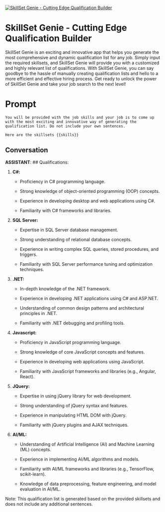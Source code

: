 
[![SkillSet Genie - Cutting Edge Qualification Builder](https://flow-prompt-covers.s3.us-west-1.amazonaws.com/icon/futuristic/futu_6.png)]()
# SkillSet Genie - Cutting Edge Qualification Builder 
SkillSet Genie is an exciting and innovative app that helps you generate the most comprehensive and dynamic qualification list for any job. Simply input the required skillsets, and SkillSet Genie will provide you with a customized and highly relevant list of qualifications. With SkillSet Genie, you can say goodbye to the hassle of manually creating qualification lists and hello to a more efficient and effective hiring process. Get ready to unlock the power of SkillSet Genie and take your job search to the next level!

# Prompt

```
You will be provided with the job skills and your job is to come up with the most exciting and innovative way of generating the qualification list. Do not include your own sentences.

Here are the skillsets {{skills}}
```

## Conversation

**ASSISTANT**: ## Qualifications:



1. **C#:**

   - Proficiency in C# programming language.

   - Strong knowledge of object-oriented programming (OOP) concepts.

   - Experience in developing desktop and web applications using C#.

   - Familiarity with C# frameworks and libraries.



2. **SQL Server:**

   - Expertise in SQL Server database management.

   - Strong understanding of relational database concepts.

   - Experience in writing complex SQL queries, stored procedures, and triggers.

   - Familiarity with SQL Server performance tuning and optimization techniques.



3. **.NET:**

   - In-depth knowledge of the .NET framework.

   - Experience in developing .NET applications using C# and ASP.NET.

   - Understanding of common design patterns and architectural principles in .NET.

   - Familiarity with .NET debugging and profiling tools.



4. **Javascript:**

   - Proficiency in JavaScript programming language.

   - Strong knowledge of core JavaScript concepts and features.

   - Experience in developing web applications using JavaScript.

   - Familiarity with JavaScript frameworks and libraries (e.g., Angular, React).



5. **JQuery:**

   - Expertise in using jQuery library for web development.

   - Strong understanding of jQuery syntax and features.

   - Experience in manipulating HTML DOM with jQuery.

   - Familiarity with jQuery plugins and AJAX techniques.



6. **AI/ML:**

   - Understanding of Artificial Intelligence (AI) and Machine Learning (ML) concepts.

   - Experience in implementing AI/ML algorithms and models.

   - Familiarity with AI/ML frameworks and libraries (e.g., TensorFlow, scikit-learn).

   - Knowledge of data preprocessing, feature engineering, and model evaluation in AI/ML.



Note: This qualification list is generated based on the provided skillsets and does not include any additional sentences.


